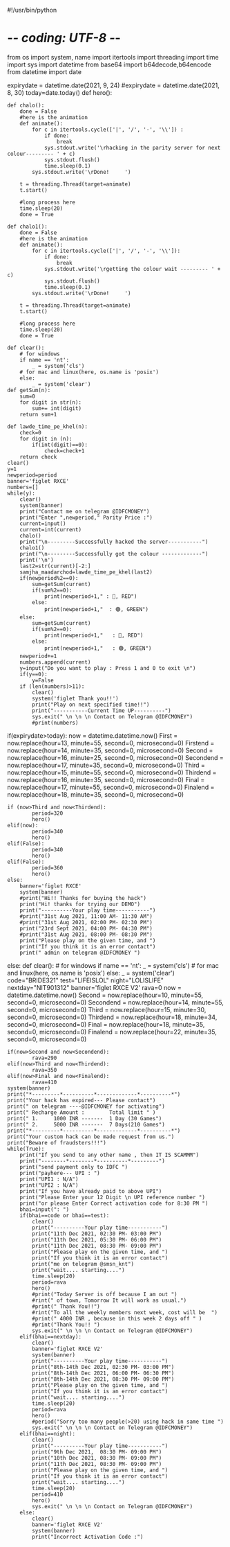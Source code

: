 #!/usr/bin/python
# -*- coding: UTF-8 -*-

from os import system, name
import itertools
import threading
import time
import sys
import datetime
from base64 import b64decode,b64encode
from datetime import date


expirydate = datetime.date(2021, 9, 24)
#expirydate = datetime.date(2021, 8, 30)
today=date.today()
def hero():

    def chalo():
        done = False
        #here is the animation
        def animate():
            for c in itertools.cycle(['|', '/', '-', '\\']) :
                if done:
                    break
                sys.stdout.write('\rhacking in the parity server for next colour--------- ' + c)
                sys.stdout.flush()
                time.sleep(0.1)
            sys.stdout.write('\rDone!     ')

        t = threading.Thread(target=animate)
        t.start()

        #long process here
        time.sleep(20)
        done = True

    def chalo1():
        done = False
        #here is the animation
        def animate():
            for c in itertools.cycle(['|', '/', '-', '\\']):
                if done:
                    break
                sys.stdout.write('\rgetting the colour wait --------- ' + c)
                sys.stdout.flush()
                time.sleep(0.1)
            sys.stdout.write('\rDone!     ')

        t = threading.Thread(target=animate)
        t.start()

        #long process here
        time.sleep(20)
        done = True

    def clear():
        # for windows
        if name == 'nt':
            _ = system('cls')
        # for mac and linux(here, os.name is 'posix')
        else:
            _ = system('clear')
    def getSum(n):
        sum=0
        for digit in str(n):
            sum+= int(digit)
        return sum+1

    def lawde_time_pe_khel(n):
        check=0
        for digit in (n):
            if(int(digit)==0):
                check=check+1
        return check
    clear()
    y=1
    newperiod=period
    banner='figlet RXCE'
    numbers=[]
    while(y):
        clear()
        system(banner)
        print("Contact me on telegram @IDFCMONEY")
        print("Enter ",newperiod," Parity Price :")
        current=input()
        current=int(current)
        chalo()
        print("\n---------Successfully hacked the server-----------")
        chalo1()
        print("\n---------Successfully got the colour -------------")
        print('\n')
        last2=str(current)[-2:]
        samjha_maadarchod=lawde_time_pe_khel(last2)
        if(newperiod%2==0):
            sum=getSum(current)
            if(sum%2==0):
                print(newperiod+1," : 🔴, RED")
            else:
                print(newperiod+1,"  : 🟢, GREEN")
        else:
            sum=getSum(current)
            if(sum%2==0):
                print(newperiod+1,"   : 🔴, RED")
            else:
                print(newperiod+1,"   : 🟢, GREEN")
        newperiod+=1
        numbers.append(current)
        y=input("Do you want to play : Press 1 and 0 to exit \n")
        if(y==0):
            y=False
        if (len(numbers)>11):
            clear()
            system('figlet Thank you!!')
            print("Play on next specified time!!")
            print("-----------Current Time UP----------")
            sys.exit(" \n \n \n Contact on Telegram @IDFCMONEY")
            #print(numbers)
  



if(expirydate>today):
    now = datetime.datetime.now()
    First = now.replace(hour=13, minute=55, second=0, microsecond=0)
    Firstend = now.replace(hour=14, minute=35, second=0, microsecond=0)
    Second = now.replace(hour=16, minute=25, second=0, microsecond=0)
    Secondend = now.replace(hour=17, minute=35, second=0, microsecond=0)
    Third = now.replace(hour=15, minute=55, second=0, microsecond=0)
    Thirdend = now.replace(hour=16, minute=35, second=0, microsecond=0)
    Final = now.replace(hour=17, minute=55, second=0, microsecond=0)
    Finalend = now.replace(hour=18, minute=35, second=0, microsecond=0)

    if (now>Third and now<Thirdend):
            period=320
            hero()
    elif(now):
            period=340
            hero()
    elif(False):
            period=340
            hero()
    elif(False):
            period=360
            hero()
    else:
        banner='figlet RXCE'
        system(banner)
        #print("Hi!! Thanks for buying the hack")
        print("Hi! thanks for trying our DEMO")
        print("----------Your play time-----------")
        #print("31st Aug 2021, 11:00 AM- 11:30 AM")
        #print("31st Aug 2021, 02:00 PM- 02:30 PM")
        print("23rd Sept 2021, 04:00 PM- 04:30 PM")
        #print("31st Aug 2021, 08:00 PM- 08:30 PM")
        print("Please play on the given time, and ")
        print("If you think it is an error contact")
        print(" admin on telegram @IDFCMONEY ")



else:
    def clear():
        # for windows
        if name == 'nt':
            _ = system('cls')
        # for mac and linux(here, os.name is 'posix')
        else:
            _ = system('clear')
    code="BRIDE321"
    test="LIFEISLOL"
    night="LOLISLIFE"
    nextday="NIT901312"
    banner='figlet RXCE V2'
    rava=0
    now = datetime.datetime.now()
    Second = now.replace(hour=10, minute=55, second=0, microsecond=0)
    Secondend = now.replace(hour=14, minute=55, second=0, microsecond=0)
    Third = now.replace(hour=15, minute=30, second=0, microsecond=0)
    Thirdend = now.replace(hour=18, minute=34, second=0, microsecond=0)
    Final = now.replace(hour=18, minute=35, second=0, microsecond=0)
    Finalend = now.replace(hour=22, minute=35, second=0, microsecond=0)

    if(now>Second and now<Secondend):
            rava=290
    elif(now>Third and now<Thirdend):
            rava=350
    elif(now>Final and now<Finalend):
            rava=410
    system(banner)
    print("*---------*----------*-------------*----------*")
    print("Your hack has expired--- Please contact")
    print(" on telegram ----@IDFCMONEY for activating")
    print(" Recharge Amount :        Total limit " )
    print(" 1.     1000 INR -------  1 Day (30 Games")
    print(" 2.     5000 INR -------  7 Days(210 Games")
    print("*---------*----------*-------------*----------*")
    print("Your custom hack can be made request from us.")
    print("Beware of fraudsters!!!")
    while(True):
        print("If you send to any other name , then IT IS SCAMMM")
        print("--------*--------*----------*---------")
        print("send payment only to IDFC ")
        print("payhere--- UPI : ")
        print("UPI1 : N/A")
        print("UPI2 : N/A")
        print("If you have already paid to above UPI")
        print("Please Enter your 12 Digit \n UPI reference number ")
        print("or please Enter Correct activation code for 8:30 PM ")
        bhai=input(": ")
        if(bhai==code or bhai==test):
            clear()
            print("----------Your play time-----------")
            print("11th Dec 2021, 02:30 PM- 03:00 PM")
            print("11th Dec 2021, 05:30 PM- 06:00 PM")
            print("11th Dec 2021, 08:30 PM- 09:00 PM")
            print("Please play on the given time, and ")
            print("If you think it is an error contact")
            print("me on telegram @smsn_knt")
            print("wait.... starting....")
            time.sleep(20)
            period=rava
            hero()
            #print("Today Server is off because I am out ")
            #rint(" of town, Tomorrow It will work as usual.")
            #print(" Thank You!!")
            #rint("To all the weekly members next week, cost will be  ")
            #print(" 4000 INR , because in this week 2 days off " )
            #print("Thank You!! ")
            sys.exit(" \n \n \n Contact on Telegram @IDFCMONEY")
        elif(bhai==nextday):
            clear()
            banner='figlet RXCE V2'
            system(banner)
            print("----------Your play time-----------")
            print("8th-14th Dec 2021, 02:30 PM- 03:00 PM")
            print("8th-14th Dec 2021, 06:00 PM- 06:30 PM")
            print("8th-14th Dec 2021, 08:30 PM- 09:00 PM")
            print("Please play on the given time, and ")
            print("If you think it is an error contact")
            print("wait.... starting....")
            time.sleep(20)
            period=rava
            hero()
            #period("Sorry too many people(>20) using hack in same time ")
            sys.exit(" \n \n \n Contact on Telegram @IDFCMONEY")
        elif(bhai==night):
            clear()
            print("----------Your play time-----------")
            print("9th Dec 2021,  08:30 PM- 09:00 PM")
            print("10th Dec 2021, 08:30 PM- 09:00 PM")
            print("11th Dec 2021, 08:30 PM- 09:00 PM")
            print("Please play on the given time, and ")
            print("If you think it is an error contact")
            print("wait.... starting....")
            time.sleep(20)
            period=410
            hero()
            sys.exit(" \n \n \n Contact on Telegram @IDFCMONEY")
        else:
            clear()
            banner='figlet RXCE V2'
            system(banner)
            print("Incorrect Activation Code :")
